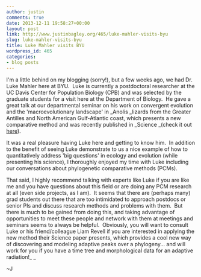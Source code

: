 ```yaml
---
author: justin
comments: true
date: 2013-12-11 19:58:27+00:00
layout: post
link: http://www.justinbagley.org/465/luke-mahler-visits-byu
slug: luke-mahler-visits-byu
title: Luke Mahler visits BYU
wordpress_id: 465
categories:
- blog posts
---
```


I'm a little behind on my blogging (sorry!), but a few weeks ago, we had Dr. Luke Mahler here at BYU.  Luke is currently a postdoctoral researcher at the UC Davis Center for Population Biology (CPB) and was selected by the graduate students for a visit here at the Department of Biology.  He gave a great talk at our departmental seminar on his work on convergent evolution and the 'macroevolutionary landscape' in _Anolis _lizards from the Greater Antilles and North American Gulf-Atlantic coast, which presents a new comparative method and was recently published in _Science _(check it out [here](http://www.sciencemag.org/content/341/6143/292.short)).

It was a real pleasure having Luke here and getting to know him.  In addition to the benefit of seeing Luke demonstrate to us a nice example of how to quantitatively address 'big questions' in ecology and evolution (while presenting his science), I thoroughly enjoyed my time with Luke including our conversations about phylogenetic comparative methods (PCMs).

That said, I highly recommend talking with experts like Luke if you are like me and you have questions about this field or are doing any PCM research at all (even side projects, as I am).  It seems that there are (perhaps many) grad students out there that are too intimidated to approach postdocs or senior PIs and discuss research methods and problems with them.  But there is much to be gained from doing this, and taking advantage of opportunities to meet these people and network with them at meetings and seminars seems to always be helpful.  Obviously, you will want to consult Luke or his friend/colleague Liam Revell if you are interested in applying the new method their Science paper presents, which provides a cool new way of discovering and modeling adaptive peaks over a phylogeny... and will work for you if you have a time tree and morphological data for an adaptive radiation!_
_

~J
